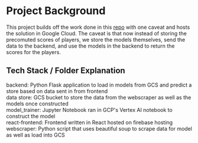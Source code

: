 # Project Background
This project builds off the work done in this [repo](https://github.com/skumar1129/fantasy_football_predictor) with one caveat and hosts the solution in Google Cloud. The caveat is that now instead of storing the precomuted scores of players, we store the models themselves, send the data to the backend, and use the models in the backend to return the scores for the players.

## Tech Stack / Folder Explanation
backend: Python Flask application to load in models from GCS and predict a store based on data sent in from frontend
<br>
data store: GCS bucket to store the data from the webscraper as well as the models once constructed
<br>
model_trainer: Jupyter Notebook ran in GCP's Vertex AI notebook to construct the model
<br>
react-frontend: Frontend written in React hosted on firebase hosting
<br>
webscraper: Python script that uses beautiful soup to scrape data for model as well as load into GCS